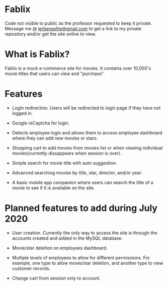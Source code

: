 # Fablix
Code not visible to public as the professor requested to keep it private. Message me @ jerbenasfre@gmail.com to get a link to my private repository and/or get the site online to view.

# What is Fablix?

Fablix is a mock e-commerce site for movies. It contains over 10,000's movie titles that users can view and "purchase".

# Features

 * Login redirection. Users will be redirected to login page if they have not logged in.
 
 * Google reCaptcha for login.
 
 * Detects employee login and allows them to access employee dashboard where they can add new movies or stars.
 
 * Shopping cart to add movies from movies list or when viewing individual movies(currently dissappears when session is over).
 
 * Simple search for movie title with auto suggestion.
 
 * Advanced searching movies by title, star, director, and/or year.
 
 * A basic mobile app companion where users can search the title of a movie to see if it is available on the site.
 
# Planned features to add during July 2020

* User creation. Currently the only way to access the site is through the accounts created and added in the MySQL database.

* Movie/star deletion on employees dashboard.

* Multiple levels of employees to allow for different permissions. For example, one type to allow movie/star deletion, and another type to view customer records.

* Change cart from session only to account.
